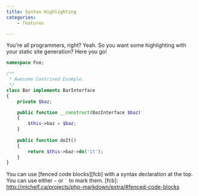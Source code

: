 ```yaml
---
title: Syntax Highlighting
categories:
    - features

---
```

You're all programmers, right? Yeah. So you want some highlighting with your static site generation?
Here you go!

``` php
namespace Foo;

/**
 * Awesome Contrived Example.
 */
class Bar implements BarInterface
{
    private $baz;

    public function __construct(BazInterface $baz)
    {
        $this->baz = $baz;
    }
    
    public function doIt()
    {
        return $this->baz->do('it');
    }
}
```

You can use [fenced code blocks][fcb] with a syntax declaration at the top.
You can use either `~` or <code>`</code> to mark them.
[fcb]: http://michelf.ca/projects/php-markdown/extra/#fenced-code-blocks


